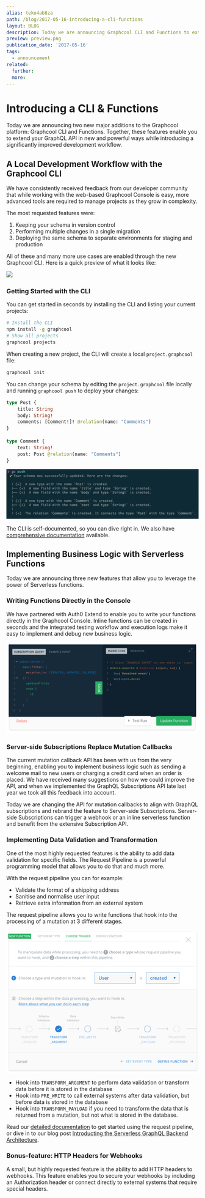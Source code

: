 ```yaml
---
alias: teko4ab8za
path: /blog/2017-05-16-introducing-a-cli-functions
layout: BLOG
description: Today we are announcing Graphcool CLI and Functions to extend your GraphQL API and accomplish better workflows.
preview: preview.png
publication_date: '2017-05-16'
tags:
  - announcement
related:
  further:
  more:
---
```


# Introducing a CLI & Functions

Today we are announcing two new major additions to the Graphcool platform: Graphcool CLI and Functions. Together, these features enable you to extend your GraphQL API in new and powerful ways while introducing a significantly improved development workflow.

## A Local Development Workflow with the Graphcool CLI

We have consistently received feedback from our developer community that while working with the web-based Graphcool Console is easy, more advanced tools are required to manage projects as they grow in complexity.

The most requested features were:

1. Keeping your schema in version control
2. Performing multiple changes in a single migration
3. Deploying the same schema to separate environments for staging and production

All of these and many more use cases are enabled through the new Graphcool CLI. Here is a quick preview of what it looks like:

![](http://imgur.com/Wam4FUN.gif)

### Getting Started with the CLI

You can get started in seconds by installing the CLI and listing your current projects:

```sh
# Install the CLI
npm install -g graphcool
# Show all projects
graphcool projects
```

When creating a new project, the CLI will create a local `project.graphcool` file:

```sh
graphcool init
```

You can change your schema by editing the `project.graphcool` file locally and running `graphcool push` to deploy your changes:

```graphql
type Post {
    title: String
    body: String!
    comments: [Comment!]! @relation(name: "Comments")
}

type Comment {
    text: String!
    post: Post @relation(name: "Comments")
}
```

![](./gc-push.png)

The CLI is self-documented, so you can dive right in. We also have [comprehensive documentation](!alias-kie1quohli) available.


## Implementing Business Logic with Serverless Functions

Today we are announcing three new features that allow you to leverage the power of Serverless functions.

### Writing Functions Directly in the Console

We have partnered with Auth0 Extend to enable you to write your functions directly in the Graphcool Console. Inline functions can be created in seconds and the integrated testing workflow and execution logs make it easy to implement and debug new business logic.

![](./inline-fn.png)

### Server-side Subscriptions Replace Mutation Callbacks

The current mutation callback API has been with us from the very beginning, enabling you to implement business logic such as sending a welcome mail to new users or charging a credit card when an order is placed. We have received many suggestions on how we could improve the API, and when we implemented the GraphQL Subscriptions API late last year we took all this feedback into account.

Today we are changing the API for mutation callbacks to align with GraphQL subscriptions and rebrand the feature to Server-side Subscriptions. Server-side Subscriptions can trigger a webhook or an inline serverless function and benefit from the extensive Subscription API.

### Implementing Data Validation and Transformation

One of the most highly requested features is the ability to add data validation for specific fields. The Request Pipeline is a powerful programming model that allows you to do that and much more.

With the request pipeline you can for example:

* Validate the format of a shipping address
* Sanitise and normalise user input
* Retrieve extra information from an external system

The request pipeline allows you to write functions that hook into the processing of a mutation at 3 different stages.

![](./rp-preview.png)

* Hook into `TRANSFORM_ARGUMENT` to perform data validation or transform data before it is stored in the database
* Hook into `PRE_WRITE` to call external systems after data validation, but before data is stored in the database
* Hook into `TRANSFORM_PAYLOAD` if you need to transform the data that is returned from a mutation, but not what is stored in the database.

Read our [detailed documentation](!alias-pa6guruhaf) to get started using the request pipeline, or dive in to our blog post [Introducting the Serverless GraphQL Backend Architecture](!alias-ahde7paig2).

### Bonus-feature: HTTP Headers for Webhooks

A small, but highly requested feature is the ability to add HTTP headers to webhooks. This feature enables you to secure your webhooks by including an Authorization header or connect directly to external systems that require special headers.
